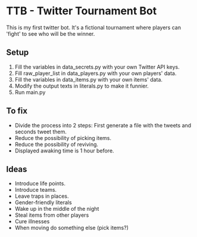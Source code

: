 # TTB - Twitter Tournament Bot

This is my first twitter bot. It's a fictional tournament where players can 'fight' to see who will be the winner.

## Setup

1. Fill the variables in data_secrets.py with your own Twitter API keys.
2. Fill raw_player_list in data_players.py with your own players' data.
3. Fill the variables in data_items.py with your own items' data.
4. Modify the output texts in literals.py to make it funnier.
5. Run main.py

## To fix

- Divide the process into 2 steps: First generate a file with the tweets and seconds tweet them.
- Reduce the possibility of picking items.
- Reduce the possibility of reviving.
- Displayed awaking time is 1 hour before.

## Ideas

- Introduce life points.
- Introduce teams.
- Leave traps in places.
- Gender-friendly literals
- Wake up in the middle of the night
- Steal items from other players
- Cure illnesses
- When moving do something else (pick items?)
